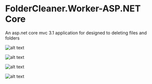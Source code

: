 # FolderCleaner.Worker-ASP.NET Core
An asp.net core mvc 3.1 application for designed to deleting files and folders 

![alt text](https://ogulcanturan.com/uploads/9acdc568-c09c-4576-ac0e-ec32c1959b37.png)

![alt text](https://ogulcanturan.com/uploads/13f2a0af-851a-4492-8146-c90c9179b0f0.png)

![alt text](https://ogulcanturan.com/uploads/ef1838e1-a072-47bc-8ca6-cf94fd6a9308.png)

![alt text](https://ogulcanturan.com/uploads/4c072dfd-5494-4a45-89e9-9c209118cc68.png)